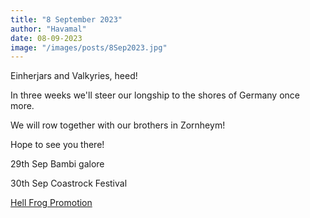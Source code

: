 ```yaml
---
title: "8 September 2023"
author: "Havamal"
date: 08-09-2023
image: "/images/posts/8Sep2023.jpg"
---
```


Einherjars and Valkyries, heed!

In three weeks we'll steer our longship to the shores of Germany once more.

We will row together with our brothers in Zornheym!

Hope to see you there!

29th Sep Bambi galore

30th Sep Coastrock Festival

[Hell Frog Promotion](https://www.facebook.com/HellFrogPromotion)